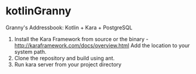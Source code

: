 kotlinGranny
============

Granny's Addressbook: Kotlin + Kara + PostgreSQL

1. Install the Kara Framework from source or the binary - http://karaframework.com/docs/overview.html Add the location to your system path.
2. Clone the repository and build using ant.
3. Run kara server from your project directory
